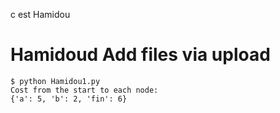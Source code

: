 c est Hamidou

# Hamidoud Add files via upload

```
$ python Hamidou1.py 
Cost from the start to each node:
{'a': 5, 'b': 2, 'fin': 6}
```
